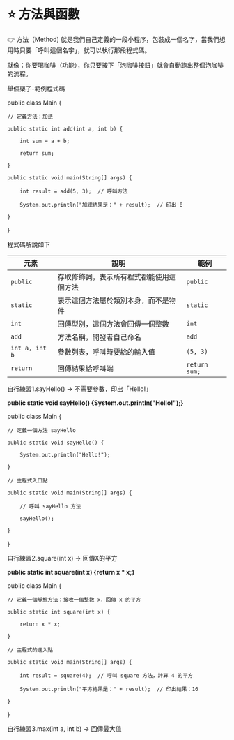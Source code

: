 # ⭐ 方法與函數
👉 方法（Method) 就是我們自己定義的一段小程序，包裝成一個名字，當我們想用時只要「呼叫這個名字」，就可以執行那段程式碼。

就像：你要喝咖啡（功能），你只要按下「泡咖啡按鈕」就會自動跑出整個泡咖啡的流程。

舉個栗子-範例程式碼

public class Main {

    // 定義方法：加法
    
    public static int add(int a, int b) {
    
        int sum = a + b;
        
        return sum;
        
    }

    public static void main(String[] args) {
    
        int result = add(5, 3);  // 呼叫方法
        
        System.out.println("加總結果是：" + result);  // 印出 8
        
    }
    
}

程式碼解說如下

| 元素     | 說明                                   | 範例            |
|----------|----------------------------------------|-----------------|
| `public` | 存取修飾詞，表示所有程式都能使用這個方法 | `public`        |
| `static` | 表示這個方法屬於類別本身，而不是物件     | `static`        |
| `int`    | 回傳型別，這個方法會回傳一個整數         | `int`           |
| `add`    | 方法名稱，開發者自己命名                 | `add`           |
| `int a, int b` | 參數列表，呼叫時要給的輸入值           | `(5, 3)`        |
| `return` | 回傳結果給呼叫端                         | `return sum;`   |

自行練習1.sayHello() → 不需要參數，印出「Hello!」

**public static void sayHello() {System.out.println("Hello!");}**

public class Main {

    // 定義一個方法 sayHello
    
    public static void sayHello() {
    
        System.out.println("Hello!");
        
    }

    // 主程式入口點
    
    public static void main(String[] args) {
    
        // 呼叫 sayHello 方法
        
        sayHello();
        
    }
    
}

自行練習2.square(int x) → 回傳X的平方

**public static int square(int x) {return x * x;}**

public class Main {

    // 定義一個靜態方法：接收一個整數 x，回傳 x 的平方
    
    public static int square(int x) {
    
        return x * x;
        
    }

    // 主程式的進入點
    
    public static void main(String[] args) {
    
        int result = square(4);  // 呼叫 square 方法，計算 4 的平方
        
        System.out.println("平方結果是：" + result);  // 印出結果：16
        
    }
    
}


自行練習3.max(int a, int b) → 回傳最大值


